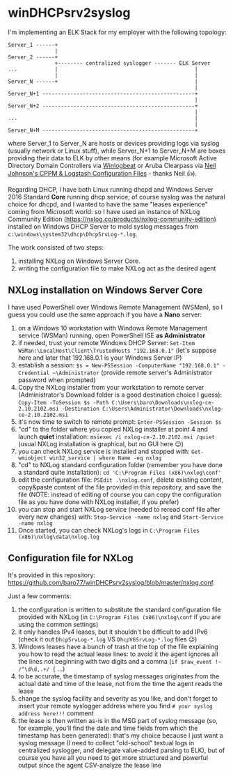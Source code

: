 # winDHCPsrv2syslog
I'm implementing an ELK Stack for my employer with the following topology:
```
Server_1 ------+
               |
Server_2 ------+
               +-------- centralized syslogger ------- ELK Server
...            |                                            |
               |                                            |
Server_N ------+                                            |
                                                            |
Server_N+1 -------------------------------------------------+
                                                            |
Server_N+2 -------------------------------------------------+
                                                            |
...                                                         |
                                                            |
Server_N+M -------------------------------------------------+
```
where Server_1 to Server_N are hosts or devices providing logs via syslog (usually network or Linux stuff), while Server_N+1 to Server_N+M are boxes providing their data to ELK by other means (for example Microsoft Active Directory Domain Controllers via [Winlogbeat](https://www.elastic.co/downloads/beats/winlogbeat) or Aruba Clearpass via [Neil Johnson's CPPM & Logstash Configuration Files](https://github.com/njohnsn/ClearPassAndELK) - thanks Neil :+1:).

Regarding DHCP, I have both Linux running dhcpd and Windows Server 2016 Standard **Core** running dhcp service; of course syslog was the natural choice for dhcpd, and I wanted to have the same "leases experience" coming from Microsoft world: so I have used an instance of NXLog Community Edition (https://nxlog.co/products/nxlog-community-edition) installed on Windows DHCP Server to mold syslog messages from ```c:\windows\system32\dhcp\DhcpSrvLog-*.log```.

The work consisted of two steps:
1. installing NXLog on Windows Server Core.
2. writing the configuration file to make NXLog act as the desired agent

## NXLog installation on Windows Server Core

I have used PowerShell over Windows Remote Management (WSMan), so I guess you could use the same approach if you have a **Nano** server:
1. on a Windows 10 workstation with Windows Remote Management service (WSMan) running, open PowerShell ISE **as Administrator**
2. if needed, trust your remote Windows DHCP Server: ```Set-Item WSMan:\LocalHost\Client\TrustedHosts "192.168.0.1"``` (let's suppose here and later that 192.168.0.1 is your Windows Server IP)
3. establish a session: ```$s = New-PSSession -ComputerName "192.168.0.1" -Credential ~\Administrator``` (provide remote server's Administrator password when prompted)
4. Copy the NXLog installer from your workstation to remote server (Administrator's Download folder is a good destination choice I guess): ```Copy-Item -ToSession $s -Path C:\Users\baro\Downloads\nxlog-ce-2.10.2102.msi -Destination C:\Users\Administrator\Downloads\nxlog-ce-2.10.2102.msi```
5. it's now time to switch to remote prompt: ```Enter-PSSession -Session $s```
6. "cd" to the folder where you copied NXLog installer at point 4 and launch **quiet** installation: ```msiexec /i nxlog-ce-2.10.2102.msi /quiet``` (usual NXLog installation is graphical, but no GUI here :wink:)
7. you can check NXLog service is installed and stopped with: ```Get-wmiobject win32_service | where Name -eq nxlog```
8. "cd" to NXLog standard configuration folder (remember you have done a standard quite installation): ```cd 'C:\Program Files (x86)\nxlog\conf'```
9. edit the configuration file: ```PSEdit .\nxlog.conf```, delete existing content, copy&paste content of the file provided in this repository, and  save the file (NOTE: instead of editing of course you can copy the configuration file as you have done with NXLog installer, if you prefer)
10. you can stop and start NXLog service (needed to reread conf file after every new changes) with: ```Stop-Service -name nxlog``` and ```Start-Service -name nxlog```
11. Once started, you can check NXLog's logs in ```C:\Program Files (x86)\nxlog\data\nxlog.log```

## Configuration file for NXLog

It's provided in this repository: https://github.com/baro77/winDHCPsrv2syslog/blob/master/nxlog.conf.

Just a few comments:
1. the configuration is written to substitute the standard configuration file provided with NXLog (in ```C:\Program Files (x86)\nxlog\conf``` if you are using the common settings)
2. it only handles IPv4 leases, but it shouldn't be difficult to add IPv6  (check it out ```DhcpSrvLog-*.log``` VS ```DhcpV6SrvLog-*.log``` files :wink:)
3. Windows leases have a bunch of trash at the top of the file explaining you how to read the actual lease lines: to avoid it the agent ignores all the lines not beginning with two digits and a comma (```if $raw_event !~ /^\d\d,.+/ {``` ...)
4. to be accurate, the timestamp of syslog messages originates from the actual date and time of the lease, not from the time the agent reads the lease
5. change the syslog facility and severity as you like, and don't forget to insert your remote syslogger address where you find ```# your syslog address here!!!``` comment
6. the lease is then written as-is in the MSG part of syslog message (so, for example, you'll find the date and time fields from which the timestamp has been generated): that's my choice because I just want a syslog message (I need to collect "old-school" textual logs in centralized syslogger, and delegate value-added parsing to ELK), but of course you have all you need to get more structured and powerful output since the agent CSV-analyze the lease line


